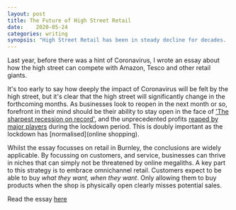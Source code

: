 ```yaml
---
layout: post
title: The Future of High Street Retail 
date:    2020-05-24
categories: writing
synopsis: "High Street Retail has been in steady decline for decades.  To stem this tide, retailers should embrace omnichannel retail, which will allow them to compete in a market increasingly dominated by online giants and supermarkets"
---
```


Last year, before there was a hint of Coronavirus, I wrote an essay about how the high street can compete with Amazon, Tesco and other retail giants.

It's too early to say how deeply the impact of Coronavirus will be felt by the high street, but it's clear that the high street will significantly change in the forthcoming months. As businesses look to reopen in the next month or so, forefront in their mind should be their ability to stay open in the face of ['The sharpest recession on record'](https://www.bbc.co.uk/news/business-52566030), and the unprecedented profits [reaped by major players](https://www.theguardian.com/technology/2020/apr/15/amazon-lockdown-bonanza-jeff-bezos-fortune-109bn-coronavirus) during the lockdown period.  This is doubly important as the lockdown has [normalised](online shopping).

Whilst the essay focusses on retail in Burnley, the conclusions are widely applicable. By focussing on customers, and service, businesses can thrive in niches that can simply not be threatened by online megaliths. A key part to this strategy is to embrace omnichannel retail. Customers expect to be able to buy _what they want, when they want_.  Only allowing them to buy products when the shop is physically open clearly misses potential sales.


Read the essay [here]({{site.url}}/uploads/Analysis_of_High_Street_Retail_in_Burnley.pdf)
